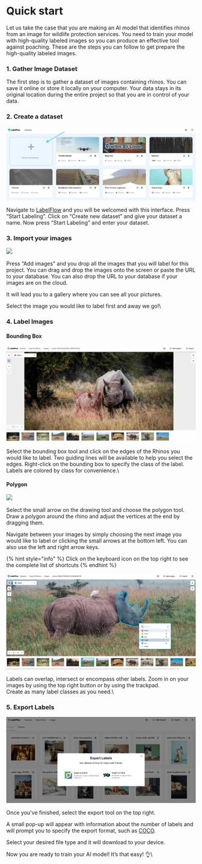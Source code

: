 # Quick start

Let us take the case that you are making an AI model that identifies rhinos from an image for wildlife protection services. You need to train your model with high-quality labeled images so you can produce an effective tool against poaching. These are the steps you can follow to get prepare the high-quality labeled images.

### 1. Gather Image Dataset

The first step is to gather a dataset of images containing rhinos. You can save it online or store it locally on your computer. Your data stays in its original location during the entire project so that you are in control of your data.

### 2. Create a dataset

![](<../.gitbook/assets/Screenshot 2021-11-26 at 16.35.33.jpg>)

Navigate to [LabelFlow](https://www.labelflow.ai) and you will be welcomed with this interface. Press “Start Labeling”. Click on  “Create new dataset” and give your dataset a name. Now press “Start Labeling” and enter your dataset.

### **3. Import your images**

![](<../.gitbook/assets/arrow\_add\_images (1).png>)

Press “Add images” and you drop all the images that you will label for this project. You can drag and drop the images onto the screen or paste the URL to your database. You can also drop the URL to your database if your images are on the cloud.

It will lead you to a gallery where you can see all your pictures.

Select the image you would like to label first and away we go!\


### 4. Label Images

#### Bounding Box

![](<../.gitbook/assets/Screenshot 2021-11-26 at 16.41.50.jpg>)

Select the bounding box tool and click on the edges of the Rhinos you would like to label. Two guiding lines will be available to help you select the edges. Right-click on the bounding box to specify the class of the label. Labels are colored by class for convenience.\


#### Polygon

![](../.gitbook/assets/polygon\_tool.png)

Select the small arrow on the drawing tool and choose the polygon tool. Draw a polygon around the rhino and adjust the vertices at the end by dragging them.

Navigate between your images by simply choosing the next image you would like to label or clicking the small arrows at the bottom left. You can also use the left and right arrow keys.

{% hint style="info" %}
Click on the keyboard icon on the top right to see the complete list of shortcuts
{% endhint %}



![](../.gitbook/assets/screen-shot-2021-08-19-at-1.03.26-pm.png)

Labels can overlap, intersect or encompass other labels. Zoom in on your images by using the top right button or by using the trackpad.\
Create as many label classes as you need.\


### 5. Export Labels

![](<../.gitbook/assets/Screenshot 2021-11-26 at 16.45.51.jpg>)

Once you've finished, select the export tool on the top right.

A small pop-up will appear with information about the number of labels and will prompt you to specify the export format, such as [COCO](https://cocodataset.org/#home).

Select your desired file type and it will download to your device.

Now you are ready to train your AI model! It’s that easy! 👌\
